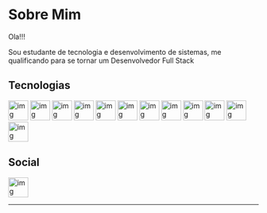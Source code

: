 # Sobre Mim

Ola!!!

Sou estudante de tecnologia e desenvolvimento de sistemas, me qualificando para se tornar um Desenvolvedor Full Stack

## Tecnologias

<img src = "https://devicon-website.vercel.app/api/csharp/original.svg" alt="img" width="40" heigth="40"> <img src = "https://devicon-website.vercel.app/api/dot-net/original.svg" alt="img" width="40" heigth="40"> <img src = "https://devicon-website.vercel.app/api/c/original.svg" alt="img" width="40" heigth="40"> <img src = "https://devicon-website.vercel.app/api/javascript/original.svg" alt="img" width="40" heigth="40"> <img src = "https://devicon-website.vercel.app/api/nodejs/original.svg" alt="img" width="40" heigth="40"> <img src = "https://devicon-website.vercel.app/api/java/original.svg" alt="img" width="40" heigth="40"> <img src = "https://devicon-website.vercel.app/api/html5/original.svg" alt="img" width="40" heigth="40"> <img src = "https://devicon-website.vercel.app/api/css3/original.svg" alt="img" width="40" heigth="40"> <img src = "https://devicon-website.vercel.app/api/mysql/original.svg" alt="img" width="40" heigth="40"> <img src = "https://devicon-website.vercel.app/api/postgresql/original.svg" alt="img" width="40" heigth="40"> <img src = "https://devicon-website.vercel.app/api/microsoftsqlserver/plain.svg" alt="img" width="40" heigth="40"> <img src = "https://devicon-website.vercel.app/api/git/original.svg" alt="img" width="40" heigth="40">

## Social

<a href = "https://www.linkedin.com/in/of-alisson-lima/">
<img src = "https://devicon-website.vercel.app/api/linkedin/original.svg" alt="img" width="40" heigth="40">
</a>

***
